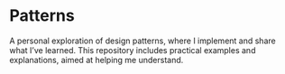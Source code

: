 # Patterns
A personal exploration of design patterns, where I implement and share what I’ve learned. This repository includes practical examples and explanations, aimed at helping me understand.

